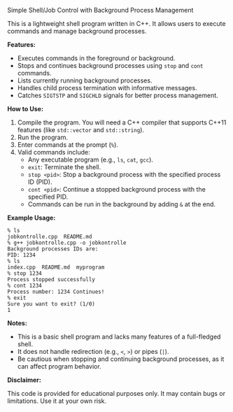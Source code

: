 Simple Shell/Job Control with Background Process Management

This is a lightweight shell program written in C++. It allows users to execute commands and manage background processes.

**Features:**

* Executes commands in the foreground or background.
* Stops and continues background processes using `stop` and `cont` commands.
* Lists currently running background processes.
* Handles child process termination with informative messages.
* Catches `SIGTSTP` and `SIGCHLD` signals for better process management.

**How to Use:**

1. Compile the program. You will need a C++ compiler that supports C++11 features (like `std::vector` and `std::string`).
2. Run the program.
3. Enter commands at the prompt (`%`).
4. Valid commands include:
    * Any executable program (e.g., `ls`, `cat`, `gcc`).
    * `exit`: Terminate the shell.
    * `stop <pid>`: Stop a background process with the specified process ID (PID).
    * `cont <pid>`: Continue a stopped background process with the specified PID.
    * Commands can be run in the background by adding `&` at the end.

**Example Usage:**

```
% ls
jobkontrolle.cpp  README.md
% g++ jobkontrolle.cpp -o jobkontrolle
Background processes IDs are:
PID: 1234
% ls
index.cpp  README.md  myprogram
% stop 1234
Process stopped successfully
% cont 1234
Process number: 1234 Continues!
% exit
Sure you want to exit? (1/0)
1
```

**Notes:**

* This is a basic shell program and lacks many features of a full-fledged shell.
* It does not handle redirection (e.g., `<`, `>`) or pipes (`|`).
* Be cautious when stopping and continuing background processes, as it can affect program behavior.

**Disclaimer:**

This code is provided for educational purposes only. It may contain bugs or limitations. Use it at your own risk.
